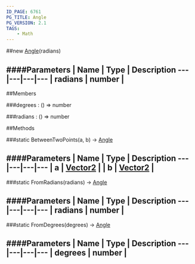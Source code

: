 ```yaml
---
ID_PAGE: 6761
PG_TITLE: Angle
PG_VERSION: 2.1
TAGS:
    - Math
---
```

##new [Angle](page.php?p=6761)(radians)




####Parameters
 | Name | Type | Description
---|---|---|---
 | radians | number | 
---

##Members

###degrees : () =&gt; number




###radians : () =&gt; number









##Methods

###static BetweenTwoPoints(a, b) &rarr; [Angle](page.php?p=6761)



####Parameters
 | Name | Type | Description
---|---|---|---
 | a | [Vector2](page.php?p=6750) | 
 | b | [Vector2](page.php?p=6750) | 
---

###static FromRadians(radians) &rarr; [Angle](page.php?p=6761)



####Parameters
 | Name | Type | Description
---|---|---|---
 | radians | number | 
---

###static FromDegrees(degrees) &rarr; [Angle](page.php?p=6761)

####Parameters
 | Name | Type | Description
---|---|---|---
 | degrees | number | 
---
